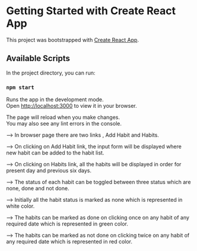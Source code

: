 # Getting Started with Create React App

This project was bootstrapped with [Create React App](https://github.com/facebook/create-react-app).

## Available Scripts

In the project directory, you can run:

### `npm start`

Runs the app in the development mode.\
Open [http://localhost:3000](http://localhost:3000) to view it in your browser.

The page will reload when you make changes.\
You may also see any lint errors in the console.

--> In browser page there are two links , Add Habit and Habits.

--> On clicking on Add Habit link, the input form will be displayed where new habit can be added to the habit list.

--> On clicking on Habits link, all the habits will be displayed in order for present day and previous six days.

--> The status of each habit can be toggled between three status which are none, done and not done.

--> Initially all the habit status is marked as none which is represented in white color.

--> The habits can be marked as done on clicking once on any habit of any required date which is represented in green color.

--> The habits can be marked as not done on clicking twice on any habit of any required date which is represented in red color.
